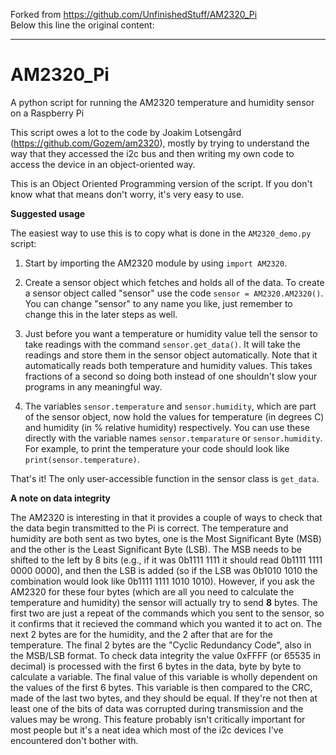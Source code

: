 Forked from https://github.com/UnfinishedStuff/AM2320_Pi  
Below this line the original content:

---

# AM2320_Pi
A python script for running the AM2320 temperature and humidity sensor on a Raspberry Pi

This script owes a lot to the code by Joakim Lotsengård (https://github.com/Gozem/am2320), mostly by trying to understand the way that they accessed the i2c bus and then writing my own code to access the device in an object-oriented way.

This is an Object Oriented Programming version of the script.  If you don't know what that means don't worry, it's very easy to use.

**Suggested usage**

The easiest way to use this is to copy what is done in the `AM2320_demo.py` script:

1) Start by importing the AM2320 module by using `import AM2320`.

2) Create a sensor object which fetches and holds all of the data.  To create a sensor object called "sensor" use the code `sensor = AM2320.AM2320()`.  You can change "sensor" to any name you like, just remember to change this in the later steps as well.

3) Just before you want a temperature or humidity value tell the sensor to take readings with the command `sensor.get_data()`.  It will take the readings and store them in the sensor object automatically.  Note that it automatically reads both temperature and humidity values.  This takes fractions of a second so doing both instead of one shouldn't slow your programs in any meaningful way.

4) The variables `sensor.temperature` and `sensor.humidity`, which are part of the sensor object, now hold the values for temperature (in degrees C) and humidity (in % relative humidity) respectively.  You can use these directly with the variable names `sensor.temparature` or `sensor.humidity`. For example, to print the temperature your code should look like `print(sensor.temperature)`.

That's it!  The only user-accessible function in the sensor class is `get_data`.


**A note on data integrity**

The AM2320 is interesting in that it provides a couple of ways to check that the data begin transmitted to the Pi is correct.  The temperature and humidity are both sent as two bytes, one is the Most Significant Byte (MSB) and the other is the Least Significant Byte (LSB).  The MSB needs to be shifted to the left by 8 bits (e.g., if it was 0b1111 1111 it should read 0b1111 1111 0000 0000), and then the LSB is added (so if the LSB was 0b1010 1010 the combination would look like 0b1111 1111 1010 1010).  However, if you ask the AM2320 for these four bytes (which are all you need to calculate the temperature and humidity) the sensor will actually try to send **8** bytes.  The first two are just a repeat of the commands which you sent to the sensor, so it confirms that it recieved the command which you wanted it to act on.  The next 2 bytes are for the humidity, and the 2 after that are for the temperature.  The final 2 bytes are the "Cyclic Redundancy Code", also in the MSB/LSB format.  To check data integrity the value 0xFFFF (or 65535 in decimal) is processed with the first 6 bytes in the data, byte by byte to calculate a variable.  The final value of this variable is wholly dependent on the values of the first 6 bytes.  This variable is then compared to the CRC, made of the last two bytes, and they should be equal.  If they're not then at least one of the bits of data was corrupted during transmission and the values may be wrong.  This feature probably isn't critically important for most people but it's a neat idea which most of the i2c devices I've encountered don't bother with.
